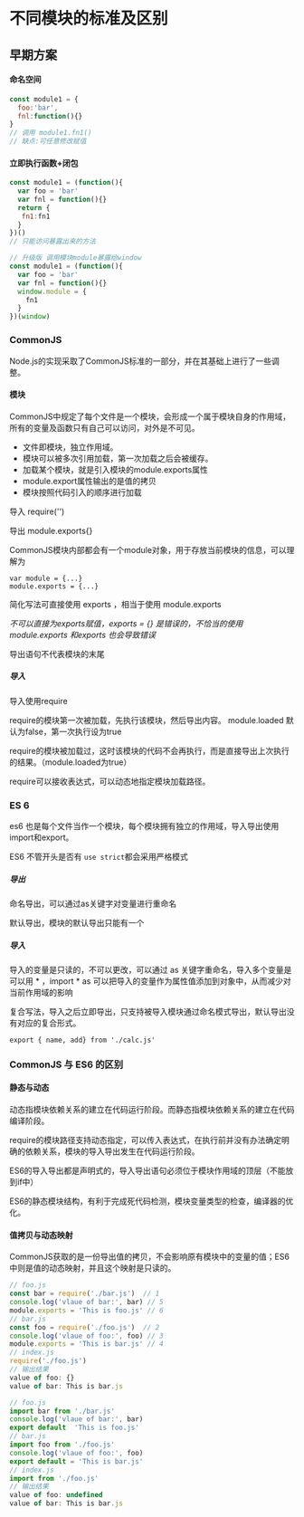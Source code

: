 # 不同模块的标准及区别

## 早期方案

#### 命名空间

```js
const module1 = {
  foo:'bar',
  fnl:function(){}
}
// 调用 module1.fn1()
// 缺点:可任意修改赋值
```

#### 立即执行函数+闭包

```js
const module1 = (function(){
  var foo = 'bar'
  var fnl = function(){}
  return {
   fn1:fn1
  }
})()
// 只能访问暴露出来的方法

// 升级版 调用模块module暴露给window
const module1 = (function(){
  var foo = 'bar'
  var fnl = function(){}
  window.module = {
    fn1
  }
})(window)
```



### CommonJS

Node.js的实现采取了CommonJS标准的一部分，并在其基础上进行了一些调整。

#### 模块

CommonJS中规定了每个文件是一个模块，会形成一个属于模块自身的作用域，所有的变量及函数只有自己可以访问，对外是不可见。

- 文件即模块，独立作用域。
- 模块可以被多次引用加载，第一次加载之后会被缓存。
- 加载某个模块，就是引入模块的module.exports属性
- module.export属性输出的是值的拷贝
- 模块按照代码引入的顺序进行加载

导入 require('')   

导出  module.exports{}

CommonJS模块内部都会有一个module对象，用于存放当前模块的信息，可以理解为

```
var module = {...}
module.exports = {...}
```

简化写法可直接使用 exports ，相当于使用 module.exports

*不可以直接为exports赋值，exports = {} 是错误的，不恰当的使用module.exports 和exports 也会导致错误*

导出语句不代表模块的末尾

##### 导入

导入使用require

require的模块第一次被加载，先执行该模块，然后导出内容。 module.loaded 默认为false，第一次执行设为true

require的模块被加载过，这时该模块的代码不会再执行，而是直接导出上次执行的结果。（module.loaded为true）

require可以接收表达式，可以动态地指定模块加载路径。

### ES 6

es6 也是每个文件当作一个模块，每个模块拥有独立的作用域，导入导出使用import和export。

ES6 不管开头是否有 `use strict`都会采用严格模式

##### 导出

命名导出，可以通过as关键字对变量进行重命名

默认导出，模块的默认导出只能有一个

##### 导入

导入的变量是只读的，不可以更改，可以通过 as 关键字重命名，导入多个变量是可以用 * ，import * as <myModule>可以把导入的变量作为属性值添加到<my Module>对象中，从而减少对当前作用域的影响

复合写法，导入之后立即导出，只支持被导入模块通过命名模式导出，默认导出没有对应的复合形式。

```
export { name, add} from './calc.js'
```

### CommonJS 与 ES6 的区别

####  静态与动态

动态指模块依赖关系的建立在代码运行阶段。而静态指模块依赖关系的建立在代码编译阶段。

require的模块路径支持动态指定，可以传入表达式，在执行前并没有办法确定明确的依赖关系，模块的导入导出发生在代码运行阶段。

ES6的导入导出都是声明式的，导入导出语句必须位于模块作用域的顶层（不能放到if中）

ES6的静态模块结构，有利于完成死代码检测，模块变量类型的检查，编译器的优化。

#### 值拷贝与动态映射

CommonJS获取的是一份导出值的拷贝，不会影响原有模块中的变量的值；ES6中则是值的动态映射，并且这个映射是只读的。

```javascript
// foo.js 
const bar = require('./bar.js')  // 1
console.log('vlaue of bar:', bar) // 5
module.exports = 'This is foo.js' // 6
// bar.js
const foo = require('./foo.js')  // 2
console.log('vlaue of foo:', foo) // 3
module.exports = 'This is bar.js' // 4
// index.js
require('./foo.js')
// 输出结果
value of foo: {}
value of bar: This is bar.js
```

```javascript
// foo.js 
import bar from './bar.js'  
console.log('vlaue of bar:', bar) 
export default  'This is foo.js'
// bar.js
import foo from './foo.js' 
console.log('vlaue of foo:', foo) 
export default = 'This is bar.js' 
// index.js
import from './foo.js'
// 输出结果
value of foo: undefined
value of bar: This is bar.js
```

